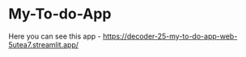 # My-To-do-App
Here you can see this app - https://decoder-25-my-to-do-app-web-5utea7.streamlit.app/
